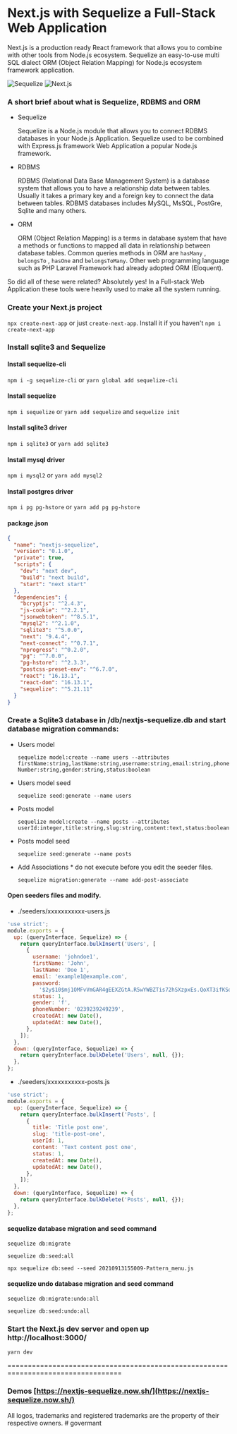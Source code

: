 # Next.js with Sequelize a Full-Stack Web Application

Next.js is a production ready React framework that allows you to combine with other tools from Node.js ecosystem. Sequelize an easy-to-use multi SQL dialect ORM (Object Relation Mapping) for Node.js ecosystem framework application.

![Sequelize](./public/sequelize.svg) ![Next.js](./public/nextjs.svg)

### A short brief about what is Sequelize, RDBMS and ORM

- Sequelize

  Sequelize is a Node.js module that allows you to connect RDBMS databases in your Node.js Application. Sequelize used to be combined with Express.js framework Web Application a popular Node.js framework.

- RDBMS

  RDBMS (Relational Data Base Management System) is a database system that allows you to have a relationship data between tables. Usually it takes a primary key and a foreign key to connect the data between tables. RDBMS databases includes MySQL, MsSQL, PostGre, Sqlite and many others.

- ORM

  ORM (Object Relation Mapping) is a terms in database system that have a methods or functions to mapped all data in relationship between database tables. Common queries methods in ORM are `hasMany` , `belongsTo` , `hasOne` and `belongsToMany`. Other web programming language such as PHP Laravel Framework had already adopted ORM (Eloquent).

So did all of these were related? Absolutely yes! In a Full-stack Web Application these tools were heavily used to make all the system running.

### Create your Next.js project

`npx create-next-app` or just `create-next-app`. Install it if you haven't `npm i create-next-app`

### Install sqlite3 and Sequelize

#### Install sequelize-cli

`npm i -g sequelize-cli` or `yarn global add sequelize-cli`

#### Install sequelize

`npm i sequelize` or `yarn add sequelize` and `sequelize init`

#### Install sqlite3 driver

`npm i sqlite3` or `yarn add sqlite3`

#### Install mysql driver

`npm i mysql2` or `yarn add mysql2`

#### Install postgres driver

`npm i pg pg-hstore` or `yarn add pg pg-hstore`

#### package.json

```json
{
  "name": "nextjs-sequelize",
  "version": "0.1.0",
  "private": true,
  "scripts": {
    "dev": "next dev",
    "build": "next build",
    "start": "next start"
  },
  "dependencies": {
    "bcryptjs": "^2.4.3",
    "js-cookie": "^2.2.1",
    "jsonwebtoken": "^8.5.1",
    "mysql2": "^2.1.0",
    "sqlite3": "^5.0.0",
    "next": "9.4.4",
    "next-connect": "^0.7.1",
    "nprogress": "^0.2.0",
    "pg": "^7.0.0",
    "pg-hstore": "^2.3.3",
    "postcss-preset-env": "^6.7.0",
    "react": "16.13.1",
    "react-dom": "16.13.1",
    "sequelize": "^5.21.11"
  }
}
```

### Create a Sqlite3 database in /db/nextjs-sequelize.db and start database migration commands:

- Users model

  `sequelize model:create --name users --attributes firstName:string,lastName:string,username:string,email:string,phoneNumber:string,gender:string,status:boolean`

- Users model seed

  `sequelize seed:generate --name users`

- Posts model

  `sequelize model:create --name posts --attributes userId:integer,title:string,slug:string,content:text,status:boolean`

- Posts model seed

  `sequelize seed:generate --name posts`

- Add Associations \* do not execute before you edit the seeder files.

  `sequelize migration:generate --name add-post-associate`

#### Open seeders files and modify.

- ./seeders/xxxxxxxxxxx-users.js

```js
'use strict';
module.exports = {
  up: (queryInterface, Sequelize) => {
    return queryInterface.bulkInsert('Users', [
      {
        username: 'johndoe1',
        firstName: 'John',
        lastName: 'Doe 1',
        email: 'example1@example.com',
        password:
          '$2y$10$mj1OMFvVmGAR4gEEXZGtA.R5wYWBZTis72hSXzpxEs.QoXT3ifKSq', // password
        status: 1,
        gender: 'f',
        phoneNumber: '0239239249239',
        createdAt: new Date(),
        updatedAt: new Date(),
      },
    ]);
  },
  down: (queryInterface, Sequelize) => {
    return queryInterface.bulkDelete('Users', null, {});
  },
};
```

- ./seeders/xxxxxxxxxxx-posts.js

```js
'use strict';
module.exports = {
  up: (queryInterface, Sequelize) => {
    return queryInterface.bulkInsert('Posts', [
      {
        title: 'Title post one',
        slug: 'title-post-one',
        userId: 1,
        content: 'Text content post one',
        status: 1,
        createdAt: new Date(),
        updatedAt: new Date(),
      },
    ]);
  },
  down: (queryInterface, Sequelize) => {
    return queryInterface.bulkDelete('Posts', null, {});
  },
};
```

#### sequelize database migration and seed command

`sequelize db:migrate`

`sequelize db:seed:all`

`npx sequelize db:seed --seed 20210913155009-Pattern_menu.js`

#### sequelize undo database migration and seed command

`sequelize db:migrate:undo:all`

`sequelize db:seed:undo:all`

### Start the Next.js dev server and open up http://localhost:3000/

`yarn dev`

==================================================================================

### Demos [https://nextjs-sequelize.now.sh/](https://nextjs-sequelize.now.sh/)

All logos, trademarks and registered trademarks are the property of their respective owners.
#   g o v e r m a n t  
 